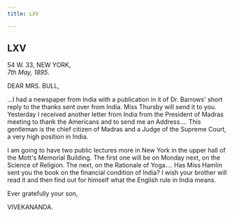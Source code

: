 ```yaml
---
title: LXV

---
```





  

  


## LXV

54 W. 33, NEW YORK,  
*7th May, 1895*.

DEAR MRS. BULL,

...I had a newspaper from India with a publication in it of Dr. Barrows'
short reply to the thanks sent over from India. Miss Thursby will send
it to you. Yesterday I received another letter from India from the
President of Madras meeting to thank the Americans and to send me an
Address.... This gentleman is the chief citizen of Madras and a Judge of
the Supreme Court, a very high position in India.

I am going to have two public lectures more in New York in the upper
hall of the Mott's Memorial Building. The first one will be on Monday
next, on the Science of Religion. The next, on the Rationale of Yoga....
Has Miss Hamlin sent you the book on the financial condition of India? I
wish your brother will read it and then find out for himself what the
English rule in India means.

Ever gratefully your son,

VIVEKANANDA.


